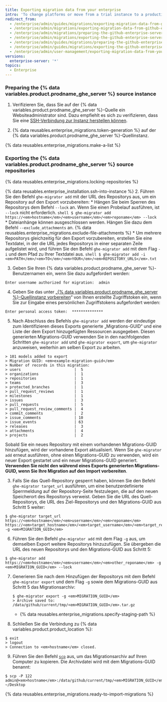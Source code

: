 ```yaml
---
title: Exporting migration data from your enterprise
intro: 'To change platforms or move from a trial instance to a production instance, you can export migration data from a {% data variables.product.prodname_ghe_server %} instance by preparing the instance, locking the repositories, and generating a migration archive.'
redirect_from:
  - /enterprise/admin/guides/migrations/exporting-migration-data-from-github-enterprise/
  - /enterprise/admin/migrations/exporting-migration-data-from-github-enterprise-server
  - /enterprise/admin/migrations/preparing-the-github-enterprise-server-source-instance
  - /enterprise/admin/migrations/exporting-the-github-enterprise-server-source-repositories
  - /enterprise/admin/guides/migrations/preparing-the-github-enterprise-source-instance/
  - /enterprise/admin/guides/migrations/exporting-the-github-enterprise-source-repositories/
  - /enterprise/admin/user-management/exporting-migration-data-from-your-enterprise
versions:
  enterprise-server: '*'
topics:
  - Enterprise
---
```


### Preparing the {% data variables.product.prodname_ghe_server %} source instance

1. Verifizieren Sie, dass Sie auf der {% data variables.product.prodname_ghe_server %}-Quelle ein Websiteadministrator sind. Dazu empfiehlt es sich zu verifizieren, dass Sie eine [SSH-Verbindung zur Instanz herstellen können](/enterprise/admin/guides/installation/accessing-the-administrative-shell-ssh/).

2. {% data reusables.enterprise_migrations.token-generation %} auf der {% data variables.product.prodname_ghe_server %}-Quellinstanz.

{% data reusables.enterprise_migrations.make-a-list %}

### Exporting the {% data variables.product.prodname_ghe_server %} source repositories

{% data reusables.enterprise_migrations.locking-repositories %}

{% data reusables.enterprise_installation.ssh-into-instance %}
2. Führen Sie den Befehl `ghe-migrator add` mit der URL des Repositorys aus, um ein Repository auf den Export vorzubereiten:
    * Hängen Sie beim Sperren des Repositorys dem Befehl `--lock` an. Wenn Sie einen Probelauf ausführen, ist `--lock` nicht erforderlich.
      ```shell
      $ ghe-migrator add https://<em>hostname</em>/<em>username</em>/<em>reponame</em> --lock
      ```
    * Dateianhänge können ausgeschlossen werden. Hängen Sie dazu dem Befehl `--exclude_attachments` an. {% data reusables.enterprise_migrations.exclude-file-attachments %}
    * Um mehrere Repositorys gleichzeitig für den Export vorzubereiten, erstellen Sie eine Textdatei, in der die URL jedes Repositorys in einer separaten Zeile aufgelistet wird, und führen Sie den Befehl `ghe-migrator add` mit dem Flag `-i` und dem Pfad zu Ihrer Textdatei aus.
      ```shell
      $ ghe-migrator add -i <em>PATH</em>/<em>TO</em>/<em>YOUR</em>/<em>REPOSITORY_URLS</em>.txt
      ```

3. Geben Sie Ihren {% data variables.product.prodname_ghe_server %}-Benutzernamen ein, wenn Sie dazu aufgefordert werden:
  ```shell
  Enter username authorized for migration:  admin
  ```
4. Geben Sie das unter „[{% data variables.product.prodname_ghe_server %}-Quellinstanz vorbereiten](#preparing-the-github-enterprise-server-source-instance)“ von Ihnen erstellte Zugriffstoken ein, wenn Sie zur Eingabe eines persönlichen Zugriffstokens aufgefordert werden:
  ```shell
  Enter personal access token:  **************
  ```
5. Nach Abschluss des Befehls `ghe-migrator add` werden der eindeutige zum Identifizieren dieses Exports generierte „Migrations-GUID“ und eine Liste der dem Export hinzugefügten Ressourcen ausgegeben. Diesen generierten Migrations-GUID verwenden Sie in den nachfolgenden Schritten `ghe-migrator add` und `ghe-migrator export`, um `ghe-migrator` anzuweisen, weiterhin am selben Export zu arbeiten.
  ```shell
  > 101 models added to export
  > Migration GUID: <em>example-migration-guid</em>
  > Number of records in this migration:
  > users                        |  5
  > organizations                |  1
  > repositories                 |  1
  > teams                        |  3
  > protected_branches           |  1
  > pull_request_reviews         |  1
  > milestones                   |  1
  > issues                       |  3
  > pull_requests                |  5
  > pull_request_review_comments |  4
  > commit_comments              |  2
  > issue_comments               | 10
  > issue_events                 | 63
  > releases                     |  3
  > attachments                  |  4
  > projects                     |  2
  ```
  Sobald Sie ein neues Repository mit einem vorhandenen Migrations-GUID hinzufügen, wird der vorhandene Export aktualisiert. Wenn Sie `ghe-migrator add` erneut ausführen, ohne einen Migrations-GUID zu verwenden, wird ein neuer Export gestartet und ein neuer Migrations-GUID generiert. **Verwenden Sie nicht den während eines Exports generierten Migrations-GUID, wenn Sie Ihre Migration auf den Import vorbereiten**.

3. Falls Sie das Quell-Repository gesperrt haben, können Sie den Befehl `ghe-migrator target_url` ausführen, um eine benutzerdefinierte Sperrmeldung auf der Repository-Seite festzulegen, die auf den neuen Speicherort des Repositorys verweist. Geben Sie die URL des Quell-Repositorys, die URL des Ziel-Repositorys und den Migrations-GUID aus Schritt 5 weiter:

  ```shell
  $ ghe-migrator target_url https://<em>hostname</em>/<em>username</em>/<em>reponame</em> https://<em>target_hostname</em>/<em>target_username</em>/<em>target_reponame</em> -g <em>MIGRATION_GUID</em>
  ```

6. Führen Sie den Befehl `ghe-migrator add` mit dem Flag `-g` aus, um demselben Export weitere Repositorys hinzuzufügen. Sie übergeben die URL des neuen Repositorys und den Migrations-GUID aus Schritt 5:
  ```shell
  $ ghe-migrator add https://<em>hostname</em>/<em>username</em>/<em>other_reponame</em> -g <em>MIGRATION_GUID</em> --lock
  ```
7. Generieren Sie nach dem Hinzufügen der Repositorys mit dem Befehl `ghe-migrator export` und dem Flag `-g` sowie dem Migrations-GUID aus Schritt 5 das Migrationsarchiv:
    ```shell
    $ ghe-migrator export -g <em>MIGRATION_GUID</em>
    > Archive saved to: /data/github/current/tmp/<em>MIGRATION_GUID</em>.tar.gz
    ```
    * {% data reusables.enterprise_migrations.specify-staging-path %}

8. Schließen Sie die Verbindung zu {% data variables.product.product_location %}:
  ```shell
  $ exit
  > logout
  > Connection to <em>hostname</em> closed.
  ```
9. Führen Sie den Befehl [`scp`](https://linuxacademy.com/blog/linux/ssh-and-scp-howto-tips-tricks#scp) aus, um das Migrationsarchiv auf Ihren Computer zu kopieren. Die Archivdatei wird mit dem Migrations-GUID benannt:
  ```shell
  $ scp -P 122 admin@<em>hostname</em>:/data/github/current/tmp/<em>MIGRATION_GUID</em>.tar.gz ~/Desktop
  ```
{% data reusables.enterprise_migrations.ready-to-import-migrations %}
